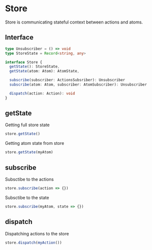 # Store

Store is communicating stateful context between actions and atoms.

## Interface

```ts
type Unsubscriber = () => void
type StoreState = Record<string, any>

interface Store {
  getState(): StoreState,
  getState(atom: Atom): AtomState,

  subscribe(subscriber: ActionsSubsriber): Unsubscriber
  subscribe(atom: Atom, subscriber: AtomSubscriber): Unsubscriber

  dispatch(action: Action): void
}
```

## getState

Getting full store state
```js
store.getState()
```

Getting atom state from store
```js
store.getState(myAtom)
```

## subscribe

Subsctibe to the actions
```js
store.subscribe(action => {})
```

Subsctibe to the state
```js
store.subscribe(myAtom, state => {})
```

## dispatch

Dispatching actions to the store
```js
store.dispatch(myAction())
```
